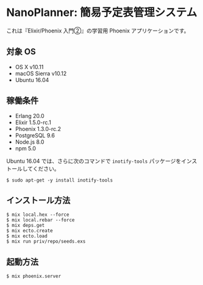 # NanoPlanner: 簡易予定表管理システム

これは『Elixir/Phoenix 入門②』の学習用 Phoenix アプリケーションです。

## 対象 OS

* OS X v10.11
* macOS Sierra v10.12
* Ubuntu 16.04

## 稼働条件

* Erlang 20.0
* Elixir 1.5.0-rc.1
* Phoenix 1.3.0-rc.2
* PostgreSQL 9.6
* Node.js 8.0
* npm 5.0

Ubuntu 16.04 では、さらに次のコマンドで `inotify-tools` パッケージをインストールしてください。

```text
$ sudo apt-get -y install inotify-tools
```

## インストール方法

```text
$ mix local.hex --force
$ mix local.rebar --force
$ mix deps.get
$ mix ecto.create
$ mix ecto.load
$ mix run priv/repo/seeds.exs
```

## 起動方法

```text
$ mix phoenix.server
```
